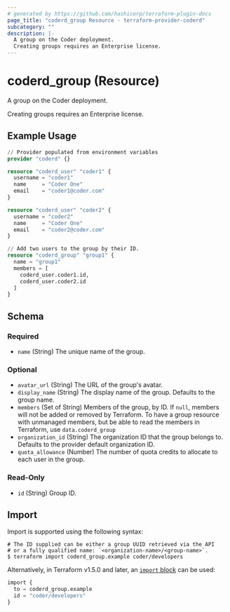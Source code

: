 ```yaml
---
# generated by https://github.com/hashicorp/terraform-plugin-docs
page_title: "coderd_group Resource - terraform-provider-coderd"
subcategory: ""
description: |-
  A group on the Coder deployment.
  Creating groups requires an Enterprise license.
---
```


# coderd_group (Resource)

A group on the Coder deployment.

Creating groups requires an Enterprise license.

## Example Usage

```terraform
// Provider populated from environment variables
provider "coderd" {}

resource "coderd_user" "coder1" {
  username = "coder1"
  name     = "Coder One"
  email    = "coder1@coder.com"
}

resource "coderd_user" "coder2" {
  username = "coder2"
  name     = "Coder One"
  email    = "coder2@coder.com"
}

// Add two users to the group by their ID.
resource "coderd_group" "group1" {
  name = "group1"
  members = [
    coderd_user.coder1.id,
    coderd_user.coder2.id
  ]
}
```

<!-- schema generated by tfplugindocs -->
## Schema

### Required

- `name` (String) The unique name of the group.

### Optional

- `avatar_url` (String) The URL of the group's avatar.
- `display_name` (String) The display name of the group. Defaults to the group name.
- `members` (Set of String) Members of the group, by ID. If `null`, members will not be added or removed by Terraform. To have a group resource with unmanaged members, but be able to read the members in Terraform, use `data.coderd_group`
- `organization_id` (String) The organization ID that the group belongs to. Defaults to the provider default organization ID.
- `quota_allowance` (Number) The number of quota credits to allocate to each user in the group.

### Read-Only

- `id` (String) Group ID.

## Import

Import is supported using the following syntax:

```shell
# The ID supplied can be either a group UUID retrieved via the API
# or a fully qualified name: `<organization-name>/<group-name>`.
$ terraform import coderd_group.example coder/developers
```
Alternatively, in Terraform v1.5.0 and later, an [`import` block](https://developer.hashicorp.com/terraform/language/import) can be used:

```terraform
import {
  to = coderd_group.example
  id = "coder/developers"
}
```
